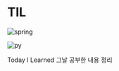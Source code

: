 # TIL 


![spring](https://img.shields.io/badge/Spring-6DB33F?style=for-the-badge&logo=spring&logoColor=white) 


![py](https://img.shields.io/badge/Python-3776AB?style=for-the-badge&logo=python&logoColor=white)


Today I Learned 그날 공부한 내용 정리
